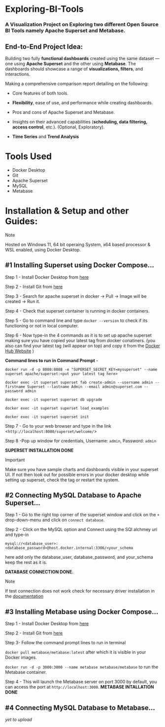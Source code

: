 # Exploring-BI-Tools
### A Visualization Project on Exploring two different Open Source BI Tools namely Apache Superset and Metabase.
## End-to-End Project Idea:
Building two fully **functional dashboards** created using the same dataset  — one using **Apache Superset** and the other using **Metabase**. The dashboards should showcase a range of **visualizations, filters**, and interactions.

Making a comprehensive comparison report detailing on the following:
   - Core features of both tools.
   
   - **Flexibility**, ease of use, and performance while creating dashboards.
  
   - Pros and cons of Apache Superset and Metabase.
   
   - Insights on their advanced capabilities (**scheduling, data filtering, access control**, etc.). (Optional, Exploratory). 
   
   - **Time Series** and **Trend Analysis**


# Tools Used
- Docker Desktop
- Git
- Apache Superset
- MySQL
- Metabase


# Installation & Setup and other Guides:
>[!Note]
>Hosted on Windows 11, 64 bit operaing System, x64 based processor & WSL enabled, using Docker Desktop.


## #1 Installing Superset using Docker Compose...
Step 1 - Install Docker Desktop from [here](https://www.docker.com/products/docker-desktop/)

Step 2 - Install Git from [here](https://git-scm.com/download/win)

Step 3 - Search for apache superset in docker -> Pull -> Image will be created -> Run it. 

Step 4 - Check that superset container is running in docker containers.

Step 5 - Go to command line and type `docker --version` to check if its functioning or not in local computer.

Step 6 - Now type-in the 4 commands as it is to set up apache superset making sure you have copied your latest tag from docker conatiners. 
(you also can find your latest tag (will appear on top) and copy it from the [Docker Hub Website](https://hub.docker.com/r/apache/superset/tags) )

**Command lines to run in Command Prompt** -

`docker run -d -p 8080:8088 -e "SUPERSET_SECRET_KEY=mysuperset" --name superset apache/superset:<put your latest tag here>`

`docker exec -it superset superset fab create-admin --username admin --firstname Superset --lastname Admin --email admin@superset.com --password admin`

`docker exec -it superset superset db upgrade`

`docker exec -it superset superset load_examples`

`docker exec -it superset superset init`

Step 7 - Go to your web browser and type in the link <`http://localhost:8080/superset/welcome/`>

Step 8 -Pop up window for credentials, Username: `admin`, Password: `admin`

**SUPERSET INSTALLATION DONE**
 >[!IMPORTANT]
 >Make sure you have sample charts and dashboards visible in your superset UI. If not then look out for possible errors in your docker desktop while setting up superset, check the tag or restart the system.

## #2 Connecting MySQL Database to Apache Superset...
Step 1 - Go to the right top corner of the superset window and click on the `+` drop-down-menu and click on `connect database`.

Step 2 - Click on the MySQL option and Connect using the SQl alchmey uri and type-in 

`mysql://<database_user>:<database_password>@host.docker.internal:3306/<your_schema`

here add only the database_user, database_password, and your_schema keep the rest as it is.

**DATABASE CONNECTION DONE.**
>[!NOTE]
>If test connection does not work check for necessary driver installation in the [documentation](https://superset.apache.org/docs/configuration/databases/)  



## #3 Installing Metabase using Docker Compose...
Step 1 - Install Docker Desktop from [here](https://www.docker.com/products/docker-desktop/)

Step 2 - Install Git from [here](https://git-scm.com/download/win)

Step 3- Follow the command prompt lines to run in terminal

`docker pull metabase/metabase:latest` after which it is visible in your Docker images.
  
`docker run -d -p 3000:3000 --name metabase metabase/metabase` to run the Metabase container.
  
Step 4 - This will launch the Metabase server on port 3000 by default, you can access the port at `http://localhost:3000`.
**METABASE INTALLATION DONE**

## #4 Connecting MySQL Database to Metabase...
*yet to upload*





